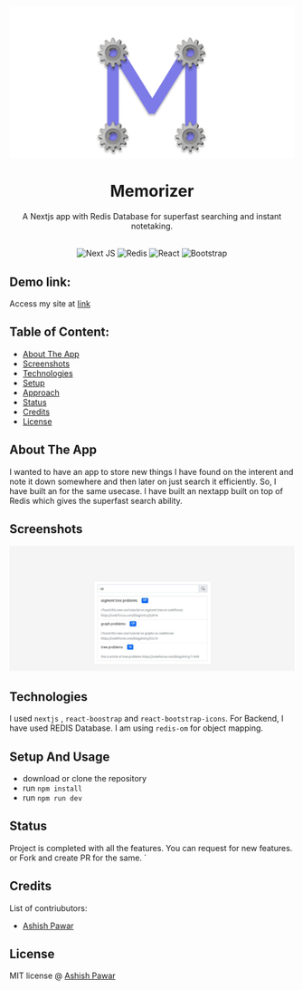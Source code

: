 <div align='center'>
<img src=".github/logo_small.png"/>
<h1> Memorizer </h1>
A Nextjs app with Redis Database for superfast searching and instant notetaking.
  <br/>
  <br/>
  
![Next JS](https://img.shields.io/badge/Next-black?style=for-the-badge&logo=next.js&logoColor=white)
![Redis](https://img.shields.io/badge/redis-%23DD0031.svg?style=for-the-badge&logo=redis&logoColor=white)
![React](https://img.shields.io/badge/react-%2320232a.svg?style=for-the-badge&logo=react&logoColor=%2361DAFB)
![Bootstrap](https://img.shields.io/badge/bootstrap-%23563D7C.svg?style=for-the-badge&logo=bootstrap&logoColor=white)
</div>

## Demo link:

Access my site at [link](https://nextapp-with-redis-92y2ei57l-ashishpawar517.vercel.app/)

## Table of Content:

- [About The App](#about-the-app)
- [Screenshots](#screenshots)
- [Technologies](#technologies)
- [Setup](#setup)
- [Approach](#approach)
- [Status](#status)
- [Credits](#credits)
- [License](#license)

## About The App

I wanted to have an app to store new things I have found on the interent and note it down somewhere and then later on just search it efficiently. So, I have built an for the same usecase. I have built an nextapp built on top of Redis which gives the superfast search ability.

## Screenshots

![screenshot](.github/screenshot.png)

## Technologies

I used `nextjs` , `react-boostrap` and `react-bootstrap-icons`. For Backend, I have used REDIS Database. I am using `redis-om` for object mapping. 

## Setup And Usage

- download or clone the repository
- run `npm install`
- run `npm run dev`

## Status

Project is completed with all the features. You can request for new features. or Fork and create PR for the same. `

## Credits

List of contriubutors:

- [Ashish Pawar](https://github.com/ashishpawar517)

## License

MIT license @ [Ashish Pawar](https://github.com/ashishpawar517/Memorizer/blob/main/LICENSE)

